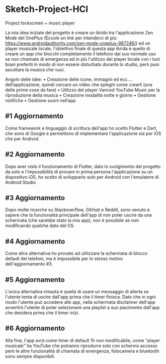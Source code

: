 # Sketch-Project-HCI

Project lockscreen + music player

La mia idea iniziale del progetto è creare un ibrido tra l'applicazione Zen Mode del OnePlus (Eccole un link per intenderci di più: https://www.androidauthority.com/zen-mode-oneplus-987246/) ed un player musicale locale, l'obiettivo finale di questa app ibrida è quello di creare un app che blocchi completamente il telefono dal suo normale uso se non chiamate di emergenza ed in più l'utilizzo del player locale con i tuoi brani preferiti in modo di non essere disturbato durante lo studio, però puoi ascoltare la musica che vuoi.

Angolo delle idee:
•	Creazione delle icone, immagini ed ecc.… dell’applicazione, quindi cercare un video che spieghi come crearli (una delle prime cose da fare) 
•	Utilizzo del player Vanced YouTube Music per la riproduzione della musica
•	Creazione modalità notte e giorno
•	Gestione notifiche 
•	Gestione suoni nell’app

## #1 Aggiornamento

Come framework e linguaggio di scrittura dell'app ho scelto Flutter e Dart, che sono di Google e permettono di implementare l'applicazione sia per iOS che per Android.

## #2 Aggiornamento

Dopo aver visto il funzionamento di Flutter, dato lo svolgimento del progetto da solo e l'impossibilità di provare in prima persona l'applicazione su un dispositivo iOS, ho scelto di svilupparlo solo per Android con l'emulatore di Android Studio 

## #3 Aggiornamento

Dopo molte ricerche su Stackoverflow, GitHub e Reddit, sono venuto a sapere che la funzionalità principale dell'app di non poter uscire da una schermata (che sarebbe stato la mia app), non è possibile se non modificando qualche dato del OS.

## #4 Aggiornamento

Come altra alternativa ho provato ad utilizzare la schermata di blocco default dei telefoni, ma è impossibile per lo stesso motivo dell'aggiornamento #3.

## #5 Aggiornamento

L'unica alternativa rimasta è quella di usare un messaggio di allerta se l'utente tenta di uscire dall'app prima che il timer finisca. Dato che in ogni modo l'utente può accedere alle app, nella schermata disclaimer dell'app avvertirò l'utente di poter selezionare una playlist a suo piacimento dall'app che desidera prima che il timer inizi.

## #6 Aggiornamento

Alla fine, l'app avrà come timer di default 1h non modificabile, come "player musicale" ha YouTube che potranno riprodurre solo con schermo accesso però le altre funzionalità di chiamata di emergenza, fotocamera e bluetooth sono sempre disponibili.
